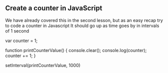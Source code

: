 ## Create a counter in JavaScript

We have already covered this in the second lesson, but as an easy recap try to code a counter in Javascript
It should go up as time goes by in intervals of 1 second

var counter = 1;

function printCounterValue() {
  console.clear();
  console.log(counter);
  counter += 1;
}

setInterval(printCounterValue, 1000)
